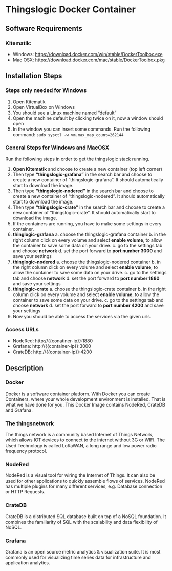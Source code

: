 # Thingslogic Docker Container

## Software Requirements
### Kitematik:
- Windows: https://download.docker.com/win/stable/DockerToolbox.exe
- Mac OSX: https://download.docker.com/mac/stable/DockerToolbox.pkg

## Installation Steps

### Steps only needed for Windows
1. Open Kitematik
2. Open VirtualBox on Windows
3. You should see a Linux machine named “default”
4. Open the machine default by clicking twice on it, now a window should open
5. In the window you can insert some commands. Run the following command:
```sudo sysctl -w vm.max_map_count=262144```

### General Steps for Windows and MacOSX
Run the following steps in order to get the thingslogic stack running.
1. **Open Kitematik** and choose to create a new container (top left corner)
2. Then type **“thingslogic-grafana”** in the search bar and choose to create a new container of “thingslogic-grafana”. It should automatically start to download the image.
3. Then type **“thingslogic-nodered”** in the search bar and choose to create a new container of “thingslogic-nodered”. It should automatically start to download the image.
4. Then type **“thingslogic-crate”** in the search bar and choose to create a new container of “thingslogic-crate”. It should automatically start to download the image.
5. If the containers are running, you have to make some settings in every container.
6. **thinglogic-grafana**
a. choose the thingslogic-grafana container
b. in the right column click on every volume and select **enable volume**, to allow the container to save some data on your drive.
c. go to the settings tab and choose **network**
d. set the port forward to **port number 3000** and save your settings
7. **thinglogic-nodered**
a. choose the thingslogic-nodered container
b. in the right column click on every volume and select **enable volume**, to allow the container to save some data on your drive.
c. go to the settings tab and choose **network**
d. set the port forward to **port number 1880** and save your settings
8. **thinglogic-crate**
a. choose the thingslogic-crate container
b. in the right column click on every volume and select **enable volume**, to allow the container to save some data on your drive.
c. go to the settings tab and choose **network**
d. set the port forward to **port number 4200** and save your settings
9. Now you should be able to access the services via the given urls.

### Access URLs
- NodeRed: http://{{conatiner-ip}}:1880
- Grafana: http://{{container-ip}}:3000
- CrateDB: http://{{container-ip}}:4200

## Description

### Docker
Docker is a software container platform. With Docker you can create Containers, where your whole development environment is installed. That is what we have done for you. This Docker Image contains NodeRed, CrateDB and Grafana.

### The thingsnetwork
The things network is a community based Internet of Things Network, which allows IOT devices to connect to the internet without 3G or WIFI. The Used Technology is called LoRaWAN, a long range and low power radio frequency protocol.

### NodeRed
NodeRed is a visual tool for wiring the Internet of Things. It can also be used for other applications to quickly assemble flows of services. NodeRed has multiple plugins for many different services, e.g. Database connection or HTTP Requests.

### CrateDB
CrateDB is a distributed SQL database built on top of a NoSQL foundation. It combines the familiarity of SQL with the scalability and data flexibility of NoSQL.

### Grafana
Grafana is an open source metric analytics & visualization suite. It is most commonly used for visualizing time series data for infrastructure and application analytics.
